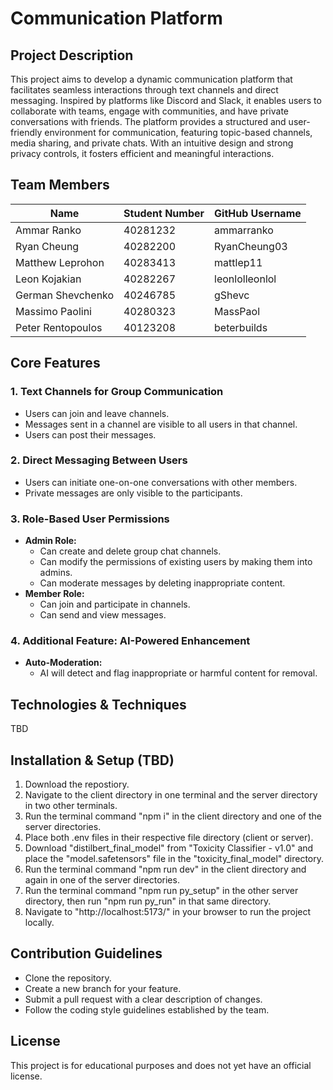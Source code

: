 # Communication Platform

## Project Description

This project aims to develop a dynamic communication platform that facilitates seamless interactions through text channels and direct messaging. Inspired by platforms like Discord and Slack, it enables users to collaborate with teams, engage with communities, and have private conversations with friends. The platform provides a structured and user-friendly environment for communication, featuring topic-based channels, media sharing, and private chats. With an intuitive design and strong privacy controls, it fosters efficient and meaningful interactions.

## Team Members

| Name              | Student Number | GitHub Username |
| ----------------- | -------------- | --------------- |
| Ammar Ranko       | 40281232       | ammarranko      |
| Ryan Cheung       | 40282200       | RyanCheung03    |
| Matthew Leprohon  | 40283413       | mattlep11       |
| Leon Kojakian     | 40282267       | leonlolleonlol  |
| German Shevchenko | 40246785       | gShevc          |
| Massimo Paolini   | 40280323       | MassPaol        |
| Peter Rentopoulos | 40123208       | beterbuilds     |

## Core Features

### 1. Text Channels for Group Communication

- Users can join and leave channels.
- Messages sent in a channel are visible to all users in that channel.
- Users can post their messages.

### 2. Direct Messaging Between Users

- Users can initiate one-on-one conversations with other members.
- Private messages are only visible to the participants.

### 3. Role-Based User Permissions

- **Admin Role:**
  - Can create and delete group chat channels.
  - Can modify the permissions of existing users by making them into admins.
  - Can moderate messages by deleting inappropriate content.
- **Member Role:**
  - Can join and participate in channels.
  - Can send and view messages.

### 4. Additional Feature: AI-Powered Enhancement

- **Auto-Moderation:**
  - AI will detect and flag inappropriate or harmful content for removal.

## Technologies & Techniques
TBD

## Installation & Setup (TBD)

1. Download the repostiory.
2. Navigate to the client directory in one terminal and the server directory in two other terminals.
3. Run the terminal command "npm i" in the client directory and one of the server directories.
4. Place both .env files in their respective file directory (client or server).
5. Download "distilbert_final_model" from "Toxicity Classifier - v1.0" and place the "model.safetensors" file in the "toxicity_final_model" directory.
6. Run the terminal command "npm run dev" in the client directory and again in one of the server directories.
7. Run the terminal command "npm run py_setup" in the other server directory, then run "npm run py_run" in that same directory.
8. Navigate to "http://localhost:5173/" in your browser to run the project locally.

## Contribution Guidelines

- Clone the repository.
- Create a new branch for your feature.
- Submit a pull request with a clear description of changes.
- Follow the coding style guidelines established by the team.

## License

This project is for educational purposes and does not yet have an official license.


